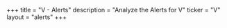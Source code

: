 +++
title = "V - Alerts"
description = "Analyze the Alerts for V"
ticker = "V"
layout = "alerts"
+++

